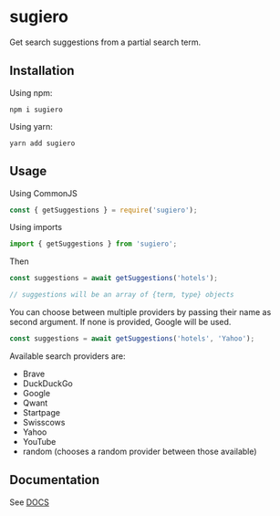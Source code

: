 # sugiero

Get search suggestions from a partial search term.

## Installation

Using npm:

`npm i sugiero`

Using yarn:

`yarn add sugiero`

## Usage

Using CommonJS

```javascript
const { getSuggestions } = require('sugiero');
```

Using imports

```javascript
import { getSuggestions } from 'sugiero';
```

Then

```javascript
const suggestions = await getSuggestions('hotels');

// suggestions will be an array of {term, type} objects
```

You can choose between multiple providers by passing their name as second argument. If none is provided, Google will be used.

```javascript
const suggestions = await getSuggestions('hotels', 'Yahoo');
```

Available search providers are:

- Brave
- DuckDuckGo
- Google
- Qwant
- Startpage
- Swisscows
- Yahoo
- YouTube
- random (chooses a random provider between those available)

## Documentation

See [DOCS](./docs/modules.md)

